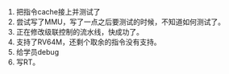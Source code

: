 
1. 把指令cache接上并测试了
2. 尝试写了MMU，写了一点之后要测试的时候，不知道如何测试了。
3. 正在修改级联控制的流水线，快成功了。
4. 支持了RV64M，还剩个取余的指令没有支持。
5. 给学员debug
6. 写RT。